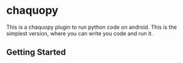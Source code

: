 # chaquopy

This is a chaquopy plugin to run python code on android. This is the simplest version, where you can write you code and run it.

## Getting Started
